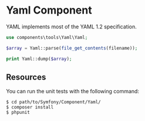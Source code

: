 Yaml Component
==============

YAML implements most of the YAML 1.2 specification.

```php
use components\tools\Yaml\Yaml;

$array = Yaml::parse(file_get_contents(filename));

print Yaml::dump($array);
```

Resources
---------

You can run the unit tests with the following command:

    $ cd path/to/Symfony/Component/Yaml/
    $ composer install
    $ phpunit
